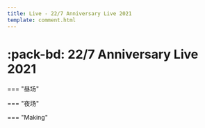 ```yaml
---
title: Live - 22/7 Anniversary Live 2021
template: comment.html
---
```

# :pack-bd: 22/7 Anniversary Live 2021

=== "昼场"
    <div id="dplayer1">
    </div>
=== "夜场"
    <div id="dplayer2">
    </div>
    
=== "Making"
    <div id="dplayer3">
    </div>

<html>
<head>
    <meta name="referrer" content="never">
</head>
<body>
<script src="https://cdn.jsdelivr.net/gh/zzzhxxx/227WiKi@1.2/docs/_static/js/md5.js"></script>
<script src="https://cdn.jsdelivr.net/npm/dplayer@1.26.0/dist/DPlayer.min.js"></script>

<script>
        const dp2 = new DPlayer({
        container: document.getElementById('dplayer2'),
        video: {
            quality: [
                {
                    name: '8bit',
                    url: 'https://link.zzzhxxx.top/?/227-live/Anniversary%202021/8bit/%5BSHANA%5D22%EF%BC%8F7%20ANNIVERSARY%20LIVE%202021%20-%20Night%20.mp4',
                    type: 'normal',
                },
                {
                    name: '10bit',
                    url: 'https://link.zzzhxxx.top/?/227-live/Anniversary%202021/10bit/22%EF%BC%8F7%20ANNIVERSARY%20LIVE%202021%20-%20Night%20.mkv',
                    type: 'normal',
                },
            ],
            defaultQuality: 0,
        },
        danmaku: {
            id: md5('https://link.zzzhxxx.top/?/227-live/Anniversary%202021/8bit/%5BSHANA%5D22%EF%BC%8F7%20ANNIVERSARY%20LIVE%202021%20-%20Night%20.mp4'),
            api: "https://danmu.zzzhxxx.top/"
        },
        contextmenu: [
        {
            text: '227WiKi',
            link: 'https://github.com/zzzhxxx/227WiKi',
        },
        ]
    });
</script>

<script>
        const dp3 = new DPlayer({
        container: document.getElementById('dplayer3'),
        video: {
            url: 'https://link.zzzhxxx.top/?/227-live/Anniversary%202021/8bit/%5BSHANA%5D22%EF%BC%8F7%20LIVE%20ANNIVERSARY%20LIVE%202021%20-%20Making%20%28BDrip%20FHD%20FLAC%29%20%281%29.mkv',
        },
        danmaku: {
            id: md5('https://link.zzzhxxx.top/?/227-live/Anniversary%202021/8bit/%5BSHANA%5D22%EF%BC%8F7%20LIVE%20ANNIVERSARY%20LIVE%202021%20-%20Making%20%28BDrip%20FHD%20FLAC%29%20%281%29.mkv'),
            api: "https://danmu.zzzhxxx.top/"
        },
        contextmenu: [
        {
            text: '227WiKi',
            link: 'https://github.com/zzzhxxx/227WiKi',
        },
        ]
    });
</script>
</html>